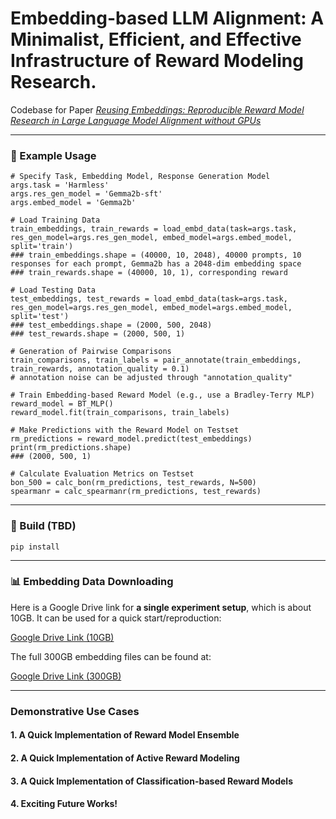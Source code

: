 # Embedding-based LLM Alignment: A Minimalist, Efficient, and Effective Infrastructure of Reward Modeling Research.
Codebase for Paper _[Reusing Embeddings: Reproducible Reward Model Research in Large Language Model Alignment without GPUs](https://arxiv.org/pdf/2502.04357)_


-----
### 🚀 Example Usage

```python3
# Specify Task, Embedding Model, Response Generation Model
args.task = 'Harmless'
args.res_gen_model = 'Gemma2b-sft'
args.embed_model = 'Gemma2b'

# Load Training Data
train_embeddings, train_rewards = load_embd_data(task=args.task, res_gen_model=args.res_gen_model, embed_model=args.embed_model, split='train') 
### train_embeddings.shape = (40000, 10, 2048), 40000 prompts, 10 responses for each prompt, Gemma2b has a 2048-dim embedding space
### train_rewards.shape = (40000, 10, 1), corresponding reward

# Load Testing Data
test_embeddings, test_rewards = load_embd_data(task=args.task, res_gen_model=args.res_gen_model, embed_model=args.embed_model, split='test')
### test_embeddings.shape = (2000, 500, 2048)
### test_rewards.shape = (2000, 500, 1)

# Generation of Pairwise Comparisons
train_comparisons, train_labels = pair_annotate(train_embeddings, train_rewards, annotation_quality = 0.1)
# annotation noise can be adjusted through "annotation_quality"

# Train Embedding-based Reward Model (e.g., use a Bradley-Terry MLP)
reward_model = BT_MLP()
reward_model.fit(train_comparisons, train_labels)

# Make Predictions with the Reward Model on Testset
rm_predictions = reward_model.predict(test_embeddings)
print(rm_predictions.shape) 
### (2000, 500, 1)

# Calculate Evaluation Metrics on Testset
bon_500 = calc_bon(rm_predictions, test_rewards, N=500)
spearmanr = calc_spearmanr(rm_predictions, test_rewards)
```

----
### 🔨 Build (TBD)

```python3
pip install 
```

----
### 📊 Embedding Data Downloading
Here is a Google Drive link for **a single experiment setup**, which is about 10GB. It can be used for a quick start/reproduction:

[Google Drive Link (10GB)](https://drive.google.com/drive/folders/1Op0B1jc4Zr6t6DFWyLcCulpq67CJOYsU?usp=sharing)

The full 300GB embedding files can be found at:

[Google Drive Link (300GB)](https://drive.google.com/drive/folders/1cRiwvZDxlq_5DVHBIIVYjeunse42ALMO?usp=sharing)



---
### Demonstrative Use Cases

#### 1. A Quick Implementation of Reward Model Ensemble


#### 2. A Quick Implementation of Active Reward Modeling 


#### 3. A Quick Implementation of Classification-based Reward Models


#### 4. Exciting Future Works!


